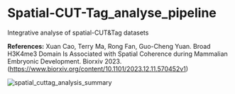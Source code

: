 # Spatial-CUT-Tag_analyse_pipeline
Integrative analyse of spatial-CUT&Tag datasets

**References:**
Xuan Cao, Terry Ma, Rong Fan, Guo-Cheng Yuan. Broad H3K4me3 Domain Is Associated with Spatial Coherence during Mammalian Embryonic Development. Biorxiv 2023.
(https://www.biorxiv.org/content/10.1101/2023.12.11.570452v1)

![spatial_cuttag_analysis_summary](https://github.com/user-attachments/assets/542be610-d4af-4b43-b1f0-e11feae7ec4d)


